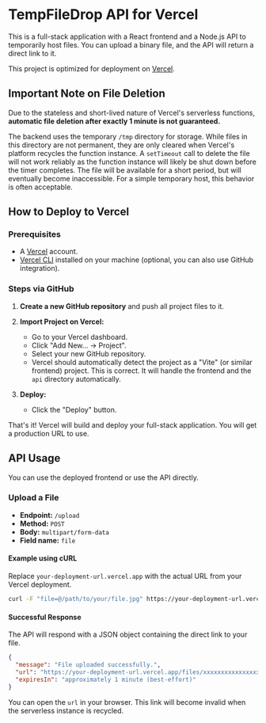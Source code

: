 # TempFileDrop API for Vercel

This is a full-stack application with a React frontend and a Node.js API to temporarily host files. You can upload a binary file, and the API will return a direct link to it. 

This project is optimized for deployment on [Vercel](https://vercel.com).

## Important Note on File Deletion

Due to the stateless and short-lived nature of Vercel's serverless functions, **automatic file deletion after exactly 1 minute is not guaranteed.**

The backend uses the temporary `/tmp` directory for storage. While files in this directory are not permanent, they are only cleared when Vercel's platform recycles the function instance. A `setTimeout` call to delete the file will not work reliably as the function instance will likely be shut down before the timer completes. The file will be available for a short period, but will eventually become inaccessible. For a simple temporary host, this behavior is often acceptable.

## How to Deploy to Vercel

### Prerequisites
- A [Vercel](https://vercel.com/signup) account.
- [Vercel CLI](https://vercel.com/docs/cli) installed on your machine (optional, you can also use GitHub integration).

### Steps via GitHub

1.  **Create a new GitHub repository** and push all project files to it.

2.  **Import Project on Vercel:**
    - Go to your Vercel dashboard.
    - Click "Add New... -> Project".
    - Select your new GitHub repository.
    - Vercel should automatically detect the project as a "Vite" (or similar frontend) project. This is correct. It will handle the frontend and the `api` directory automatically.

3.  **Deploy:**
    - Click the "Deploy" button.

That's it! Vercel will build and deploy your full-stack application. You will get a production URL to use.

## API Usage

You can use the deployed frontend or use the API directly.

### Upload a File

-   **Endpoint:** `/upload`
-   **Method:** `POST`
-   **Body:** `multipart/form-data`
-   **Field name:** `file`

#### Example using cURL

Replace `your-deployment-url.vercel.app` with the actual URL from your Vercel deployment.

```sh
curl -F "file=@/path/to/your/file.jpg" https://your-deployment-url.vercel.app/upload
```

#### Successful Response

The API will respond with a JSON object containing the direct link to your file.

```json
{
  "message": "File uploaded successfully.",
  "url": "https://your-deployment-url.vercel.app/files/xxxxxxxxxxxxxxxx.jpg",
  "expiresIn": "approximately 1 minute (best-effort)"
}
```

You can open the `url` in your browser. This link will become invalid when the serverless instance is recycled.